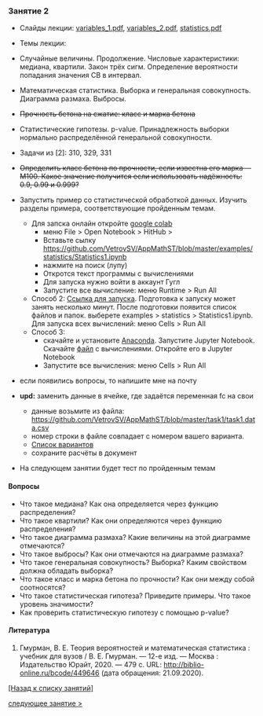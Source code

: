 ### Занятие 2
- Слайды лекции: [variables_1.pdf](https://github.com/VetrovSV/AppMathST/blob/master/variables_1.pdf?raw=true), [variables_2.pdf](https://github.com/VetrovSV/AppMathST/blob/master/variables_2.pdf?raw=true), [statistics.pdf](https://github.com/VetrovSV/AppMathST/blob/master/statistics.pdf?raw=true)
- Темы лекции: 
- Случайные величины. Продолжение. Числовые характеристики: медиана, квартили. Закон трёх сигм. Определение вероятности попадания значения СВ в интервал.
- Математическая статистика. Выборка и генеральная совокупность. Диаграмма размаха. Выбросы.
- ~~Прочность бетона на сжатие: класс и марка бетона~~
- Статистические гипотезы. p-value. Принадлежность выборки нормально распределённой генеральной совокупности.
- Задачи из [2]: 310,  329, 331 
- ~~Определить класс бетона по прочности, если известна его марка -- М100. Какое значение получится если использовать надёжность: 0.9, 0.99 и 0.999?~~
- Запустить пример со статистической обработкой данных. Изучить разделы примера, соответствующие пройденным темам.
  - Для запска онлайн откройте [google colab](https://colab.research.google.com/notebooks/intro.ipynb)
    - меню File > Open Notebook > HitHub > 
    - Вставьте сылку https://github.com/VetrovSV/AppMathST/blob/master/examples/statistics/Statistics1.ipynb
    - нажмите на поиск (лупу)
    - Откротся текст программы с вычислениями
    - Для запуска нужно войти в аккаунт Гугл
    - Запустите все вычисление: меню Runtime > Run All
  - Способ 2: [Ссылка для запуска](https://mybinder.org/v2/gh/VetrovSV/AppMathST/master). Подготовка к запуску может занять несколько минут. После подготовки появится список файлов и папок. выберете examples > statistics > Statistics1.ipynb. Для запуска всех вычислений: меню Cells  > Run All
  - Способ 3: 
    - скачайте и установитe [Anaconda](https://www.anaconda.com/products/individual). Запустите Jupyter Notebook. Скачайте [файл](https://raw.githubusercontent.com/VetrovSV/AppMathST/master/examples/statistics/Statistics1.ipynb) с вычислениями. Откройте его в Jupyter Notebook
    - Запустите все вычисления: меню Cells  > Run All
- если появились вопросы, то напишите мне на почту
- **upd:** заменить данные в ячейке, где задаётся переменная fc на свои
  - данные возьмите из файла: https://github.com/VetrovSV/AppMathST/blob/master/task1/task1.data.csv
  - номер строки в файле совпадает с номером вашего варианта.
  - [Список вариантов](https://github.com/VetrovSV/AppMathST/blob/master/dist/students.md)
  - сохраните расчёты в документ
  
- На следующем занятии будет тест по пройденным темам

#### Вопросы
- Что такое медиана? Как она определяется через функцию распределения?
- Что такое квартили? Как они определяются через функцию распределения?
- Что такое диаграмма размаха? Какие величины на этой диаграмме отмечаются?
- Что такое выбросы? Как они отмечаются на диаграмме размаха?
- Что такое генеральная совокупность? Выборка? Каким свойством должна обладать выборка?
- Что такое класс и марка бетона по прочности? Как они между собой соотносятся?
- Что такое статистическая гипотеза? Приведите примеры. Что такое  уровень значимости?
- Как проверить статистическую гипотезу с помощью p-value?

#### Литература
1. Гмурман, В. Е.  Теория вероятностей и математическая статистика : учебник для вузов / В. Е. Гмурман. — 12-е изд. — Москва :
Издательство Юрайт, 2020. — 479 с. URL: http://biblio-online.ru/bcode/449646 (дата обращения: 21.09.2020).



[ [Назад к списку занятий] ](https://github.com/VetrovSV/AppMathST/blob/master/README.md)

[следующее занятие >](https://github.com/VetrovSV/AppMathST/blob/master/dist/3.md)
